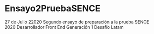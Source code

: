 # Ensayo2PruebaSENCE
27 de Julio 22020
Segundo ensayo de preparación a la prueba SENCE 2020
Desarrollador Front End   Generación 1  Desafío Latam

